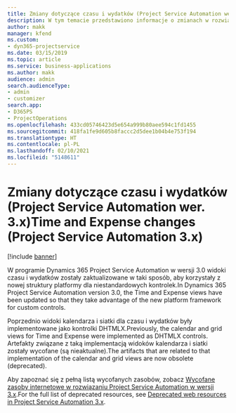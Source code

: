 ```yaml
---
title: Zmiany dotyczące czasu i wydatków (Project Service Automation wer. 3.x)
description: W tym temacie przedstawiono informacje o zmianach w rozwiązaniu dotyczących czasu i wydatków.
author: makk
manager: kfend
ms.custom:
- dyn365-projectservice
ms.date: 03/15/2019
ms.topic: article
ms.service: business-applications
ms.author: makk
audience: admin
search.audienceType:
- admin
- customizer
search.app:
- D365PS
- ProjectOperations
ms.openlocfilehash: 433cd05746423d5e654a999b80aee594c1fd1455
ms.sourcegitcommit: 418fa1fe9d605b8faccc2d5dee1b04b4e753f194
ms.translationtype: HT
ms.contentlocale: pl-PL
ms.lasthandoff: 02/10/2021
ms.locfileid: "5148611"
---
```

# <a name="time-and-expense-changes-project-service-automation-3x"></a><span data-ttu-id="ae6d7-103">Zmiany dotyczące czasu i wydatków (Project Service Automation wer. 3.x)</span><span class="sxs-lookup"><span data-stu-id="ae6d7-103">Time and Expense changes (Project Service Automation 3.x)</span></span>

[!include [banner](../../includes/psa-now-project-operations.md)]

<span data-ttu-id="ae6d7-104">W programie Dynamics 365 Project Service Automation w wersji 3.0 widoki czasu i wydatków zostały zaktualizowane w taki sposób, aby korzystały z nowej struktury platformy dla niestandardowych kontrolek.</span><span class="sxs-lookup"><span data-stu-id="ae6d7-104">In Dynamics 365 Project Service Automation version 3.0, the Time and Expense views have been updated so that they take advantage of the new platform framework for custom controls.</span></span>

<span data-ttu-id="ae6d7-105">Poprzednio widoki kalendarza i siatki dla czasu i wydatków były implementowane jako kontrolki DHTMLX.</span><span class="sxs-lookup"><span data-stu-id="ae6d7-105">Previously, the calendar and grid views for Time and Expense were implemented as DHTMLX controls.</span></span> <span data-ttu-id="ae6d7-106">Artefakty związane z taką implementacją widoków kalendarza i siatki zostały wycofane (są nieaktualne).</span><span class="sxs-lookup"><span data-stu-id="ae6d7-106">The artifacts that are related to that implementation of the calendar and grid views are now obsolete (deprecated).</span></span>

<span data-ttu-id="ae6d7-107">Aby zapoznać się z pełną listą wycofanych zasobów, zobacz [Wycofane zasoby internetowe w rozwiązaniu Project Service Automation w wersji 3.x](web-resources-deprecated-v3.x.md).</span><span class="sxs-lookup"><span data-stu-id="ae6d7-107">For the full list of deprecated resources, see [Deprecated web resources in Project Service Automation 3.x](web-resources-deprecated-v3.x.md).</span></span>
